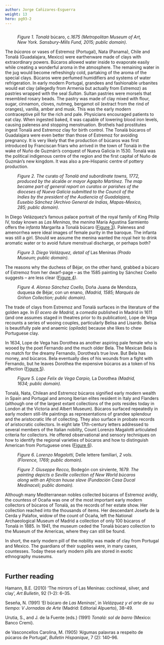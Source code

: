 ```yaml
---
author: Jorge Cañizares-Esguerra
weight: 13
hero: pg93-2
---
```


<div class="ch-opener column is-two-thirds pr-5" id="ch13">
  <figure><img id="fig1-ch13" class="img40" src="{{ site.baseurl }}/content/images/pg91.jpg" alt=""/>
  <figcaption><em>Figure 1. Tonal&#xE1;</em> b&#xFA;caro, c.<em>1675 (Metropolitan Museum of Art, New York. Sansbury-Mills Fund, 2015; public domain).</em></figcaption></figure>
  <p>The <em>b&#xFA;caros</em> or vases of Estremoz (Portugal), Nata (Panama), Chile and Tonal&#xE1; (Guadalajara, Mexico) were earthenware made of clays with extraordinary powers. B&#xFA;caros allowed water inside to evaporate easily while creating a wonderful aroma in the atmosphere. The remaining water in the jug would become refreshingly cold, partaking of the aroma of the special clays. B&#xFA;caros were perfumed humidifiers and systems of water refrigeration. In early modern Portugal, grandees and fashionable urbanites would eat clay (allegedly from Armenia but actually from Estremoz) as pastries wrapped with the seal <em>Sultan</em>. Sultan pastries were morsels that resembled rosary beads. The pastry was made of clay mixed with flour, sugar, cinnamon, cloves, nutmeg, bergamot oil (extract from the rind of oranges), vanilla, amber and musk. This was the early modern contraceptive pill for the rich and pale. Physicians encouraged patients to eat clay. When ingested baked, it was capable of lowering blood iron levels, causing paleness and stopping menstruation. Brothels had prostitutes ingest Tonal&#xE1; and Estremoz clay for birth control. The Tonal&#xE1; b&#xFA;caros of Guadalajara were even better than those of Estremoz for avoiding pregnancy. It is very likely that the production of b&#xFA;caros was first introduced by Franciscan friars who arrived in the town of Tonal&#xE1; in the wake of Nu&#xF1;o de Guzm&#xE1;n&#x2019;s conquest of Nueva Galicia in 1530. Tonal&#xE1; was the political indigenous centre of the region and the first capital of Nu&#xF1;o de Guzm&#xE1;n&#x2019;s new kingdom. It was also a pre-Hispanic centre of pottery production.</p>
  <figure><img id="fig2-ch13" class="img60" src="{{ site.baseurl }}/content/images/pg92.jpg" alt=""/>
  <figcaption><em>Figure 2. The</em> curato <em>of Tonal&#xE1; and subordinate towns, 1772, produced by the</em> alcalde <em>or mayor Agapito Mart&#xED;nez. The map became part of general report on curatos or parishes of the dioceses of Nueva Galicia submitted to the Council of the Indies by the president of the Audiencia of Guadalajara, Eusebio S&#xE1;nchez (Archivo General de Indias, Mapas-Mexico, 285; public domain).</em></figcaption></figure>
  <p>In Diego Vel&#xE1;zquez&#x2019;s famous palace portrait of the royal family of King Philip IV, today known as <em>Las Meninas</em>, the <em>menina</em> Mar&#xED;a Agustina Sarmiento offers the <em>infanta</em> Margarita a Tonal&#xE1; b&#xFA;caro (<a href="#fig3-ch13">Figure 3</a>). Paleness and amenorrhea were ideal images of female purity in the baroque. The infanta was still a girl. Should we assume the menina wanted the royal heir to drink aromatic water or to avoid future menstrual discharge, or perhaps both?</p>
  <figure><img id="fig3-ch13" class="img50" src="{{ site.baseurl }}/content/images/pg93-1.jpg" alt=""/>
  <figcaption><em>Figure 3. Diego Vel&#xE1;zquez, detail of</em> Las Meninas <em>(Prado Museum; public domain).</em></figcaption></figure>
  <p>The reasons why the duchess of B&#xE9;jar, on the other hand, grabbed a b&#xFA;caro of Estremoz from her dwarf-page &#x2013; as the 1585 painting by S&#xE1;nchez Coello suggests &#x2013; are less clear (<a href="#fig4-ch13">Figure 4</a>).</p>
  <figure><img id="fig4-ch13" class="img50" src="{{ site.baseurl }}/content/images/pg93-2.jpg" alt=""/>
  <figcaption><em>Figure 4. Alonso S&#xE1;nchez Coello,</em> Do&#xF1;a Juana de Mendoza, duquesa de B&#xE9;jar, con un enano, <em>(Madrid, 1585; Marqu&#xE9;s de Gri&#xF1;on Collection; public domain).</em></figcaption></figure>
  <p>The trade of clays from Estremoz and Tonal&#xE1; surfaces in the literature of the golden age. In <em>El acero de Madrid,</em> a <em>comedia</em> published in Madrid in 1611 (and one assumes staged in theatres prior to its publication), Lope de Vega recounts a series of wooing couples, particularly Belisa and Lisardo. Belisa is beautifully pale and anaemic (<em>opilada</em>) because she likes to chew Portuguese clay.</p>
  <p>In 1634, Lope de Vega has Dorothea as another aspiring pale female who is wooed by the poet Fernando and the much older Bela. The Mexican Bela is no match for the dreamy Fernando, Dorothea&#x2019;s true love. But Bela has money, and b&#xFA;caros. Bela eventually dies of his wounds from a fight with Fernando, but he leaves Dorothea the expensive b&#xFA;caros as a token of his affection (<a href="#fig5-ch13">Figure 5</a>).</p>
  <figure><img id="fig5-ch13" class="img40" src="{{ site.baseurl }}/content/images/pg93-3.jpg" alt=""/>
  <figcaption><em>Figure 5. Lope Felix de Vega Carpio,</em> La Dorothea <em>(Madrid, 1634; public domain).</em></figcaption></figure>
  <p>Tonal&#xE1;, Nata, Chilean and Estremoz b&#xFA;caros signified early modern wealth in Spain and Portugal and among Iberian elites resident in Italy and Flanders (although one of the largest extant collections of the pots resides today in London at the Victoria and Albert Museum). B&#xFA;caros surfaced repeatedly in early modern still-life paintings as representations of grandee splendour and the aristocratic life of collecting. They also surface in probate records of aristocratic collectors. In eight late 17th-century letters addressed to several members of the Italian nobility, Count Lorenzo Magalotti articulated criteria for collectors. He offered observational and sensory techniques on how to identify the regional varieties of b&#xFA;caros and how to distinguish American from Portuguese ones (<a href="#fig6-ch13">Figure 6</a>).</p>
  <figure><img id="fig6-ch13" class="img50" src="{{ site.baseurl }}/content/images/pg94-1.jpg" alt=""/>
  <figcaption><em>Figure 6. Lorenzo Magalotti,</em> Delle lettere familiari, <em>2 vols. (Florence, 1769; public domain).</em></figcaption></figure>
  <figure><img id="fig7-ch13" class="img50" src="{{ site.baseurl }}/content/images/pg94-2.jpg" alt=""/>
  <figcaption><em>Figure 7. Giuseppe Recco,</em> Bodeg&#xF3;n con sirviente, <em>1679. The painting depicts a Seville collection of New World b&#xFA;caros along with an African house slave (Fundaci&#xF3;n Casa Ducal Medinaceli; public domain).</em></figcaption></figure>
  <p>Although many Mediterranean nobles collected b&#xFA;caros of Estremoz avidly, the countess of Oca&#xF1;a was one of the most important early modern collectors of b&#xFA;caros of Tonal&#xE1;, as the records of her estate show. Her collection reached into the thousands of items. Her descendant Josefa de la Cerda y Palafox, widow of the count of Oca&#xF1;a, left the National Archaeological Museum of Madrid a collection of only 100 b&#xFA;caros of Tonal&#xE1; in 1885. In 1941, the museum ceded the Tonal&#xE1; b&#xFA;caro collection to the Museum of the Americas, where they can still be found.</p>
  <p>In short, the early modern pill of the nobility was made of clay from Portugal and Mexico. The guardians of their supplies were, in many cases, countesses. Today these early modern pills are stored in exotic ethnography museums.</p>
  
  
</div>
<div class="further-reading-container column is-one-third">
<h2 class="subhead" id="further-reading">Further reading</h2>
  <p class="further-reading-ref">Hamann, B.E. (2010) &#x2018;The mirrors of Las Meninas: cochineal, silver, and clay&#x2019;, <em>Art Bulletin</em>, 92 (1&#x2013;2): 6&#x2013;35.</p>
  <p class="further-reading-ref">Sese&#xF1;a, N. (1991) &#x2018;El b&#xFA;caro de <em>Las Meninas</em>&#x2019;, in <em>Vel&#xE1;zquez y el arte de su tiempo: V Jornadas de Arte</em> (Madrid: Editorial Alpuerto), 38&#x2013;49.</p>
  <p class="further-reading-ref">Urutia, S., and J. de la Fuente (eds.) (1991) <em>Tonal&#xE1;: sol de barro</em> (Mexico: Banco Cremi).</p>
  <p class="further-reading-ref">de Vasconcellos Carolina, M. (1905) &#x2018;Algumas palavras a respeito de p&#xFA;caros de Portugal&#x2019;, <em>Bulletin Hispanique</em>, 7 (2): 140&#x2013;96.</p>
</div>